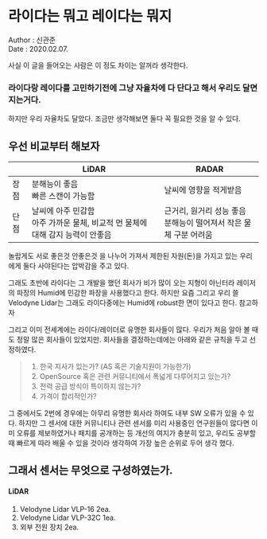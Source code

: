 # 라이다는 뭐고 레이다는 뭐지
Author : 신관준 <br/>
Date : 2020.02.07. <br/>


사실 이 글을 들어오는 사람은 이 정도 차이는 알꺼라 생각한다.

###  라이다랑 레이다를 고민하기전에 그냥 자율차에 다 단다고 해서 우리도 달면 지는거다.
하지만 우리 자율차도 달았다. 조금만 생각해보면 둘다 꼭 필요한 것을 알 수 있다.


## 우선 비교부터 해보자   

||LiDAR|RADAR|   
|---|---|---|   
|장점|분해능이 좋음<br/>   빠른 스캔이 가능함|날씨에 영향을 적게받음|   
|단점|날씨에 아주 민감함<br/>  아주 가까운 물체, 비교적 먼 물체에 대해 감지 능력이 안좋음|근거리, 원거리 성능 좋음<br/> 분해능이 떨어져서 작은 물체 구분 어려움|   

놀랍게도 서로 좋은것 안좋은것 을 나누어 가져서 제한된 자원(돈)을 가지고 있는 우리에게 둘다 사야된다는 압박감을 주고 있다.

그래도 초반에 라이다는 그 개발을 했던 회사가 비가 많이 오는 지형이 아닌터라 레이저의 파장의 Humid에 민감한 파장을 사용했다고 한다. 하지만 요즘 그리고 우리 쓸 Velodyne Lidar는 그래도 라이다중에는 Humid에 robust한 면이 있다고 한다. 참고하자

그리고 이미 전세계에는 라이다/레이더로 유명한 회사들이 많다. 우리가 처음 알아 볼 때도 정말 많은 회사들이 있었지만. 회사들을 결정하는데에는 아래와 같은 규칙을 두고 선정하였다.
> 1. 한국 지사가 있는가? (AS 혹은 기술지원이 가능한가)
> 2. OpenSource 혹은 관련 커뮤니티에서 폭넓게 다루어지고 있는가?
> 3. 전력 공급 방식이 특이하지 않는가?
> 4. 가격이 합리적인가? 

그 중에서도 2번에 경우에는 아무리 유명한 회사라 하여도 내부 SW 오류가 있을 수 있다. 하지만 그 센서에 대한 커뮤니티나 관련 센서를 미리 사용중인 연구원들이 많다면 이미 오류를 제보하였거나 패치를 공개하는 등 개선의 여지가 충분히 있고, 우리도 공부할 때 빠르게 따라 배울 수 있을 것이라 생각하여 가장 높은 순위로 두어 생각 했다.

## 그래서 센서는 무엇으로 구성하였는가.

#### LiDAR
  1. Velodyne Lidar VLP-16 2ea.
  2. Velodyne Lidar VLP-32C 1ea.
  3. 외부 전원 장치 2ea.
  
